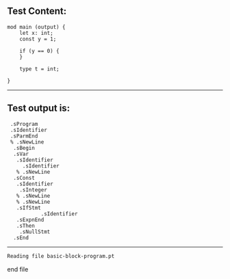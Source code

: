 
Test Content: 
-------------------------
```
mod main (output) {
    let x: int;
    const y = 1;

    if (y == 0) {
    }

    type t = int;

}
```
------------------------
Test output is: 
-------------------------
```
 .sProgram
 .sIdentifier
 .sParmEnd
 % .sNewLine
  .sBegin
  .sVar
   .sIdentifier
     .sIdentifier
   % .sNewLine
  .sConst
   .sIdentifier
    .sInteger
   % .sNewLine
   % .sNewLine
   .sIfStmt
           .sIdentifier
   .sExpnEnd
   .sThen
    .sNullStmt
  .sEnd

```
------------------------
```diff
Reading file basic-block-program.pt

```
end file
